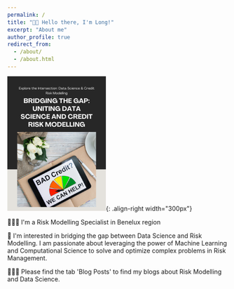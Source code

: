 ```yaml
---
permalink: /
title: "👋🏼 Hello there, I'm Long!"
excerpt: "About me"
author_profile: true
redirect_from: 
  - /about/
  - /about.html
---
```



![When Data Science meets Risk Management](/images/github_DS_RM.png){: .align-right width="300px"}


👨🏻‍💻 I'm a Risk Modelling Specialist in Benelux region

🔬 I'm interested in bridging the gap between Data Science and Risk Modelling. I am passionate about leveraging the power of Machine Learning and Computational Science to solve and optimize complex problems in Risk Management.

👨🏻‍🔬 Please find the tab 'Blog Posts' to find my blogs about Risk Modelling and Data Science.









